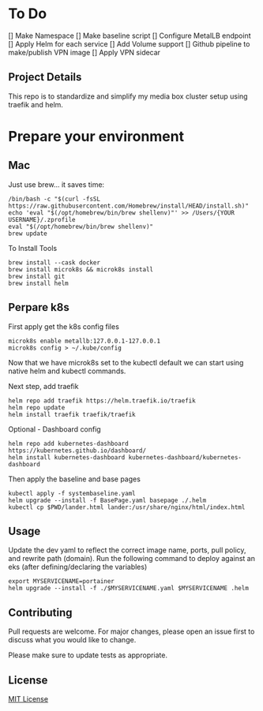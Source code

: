 # To Do #
[] Make Namespace
[] Make baseline script
[] Configure MetalLB endpoint
[] Apply Helm for each service
[] Add Volume support
[] Github pipeline to make/publish VPN image
[] Apply VPN sidecar

## Project Details ##
This repo is to standardize and simplify my media box cluster setup using traefik and helm.


# Prepare your environment

## Mac
Just use brew... it saves time:
```
/bin/bash -c "$(curl -fsSL https://raw.githubusercontent.com/Homebrew/install/HEAD/install.sh)"
echo 'eval "$(/opt/homebrew/bin/brew shellenv)"' >> /Users/{YOUR USERNAME}/.zprofile                  
eval "$(/opt/homebrew/bin/brew shellenv)"                                                   
brew update        
```

To Install Tools
```
brew install --cask docker
brew install microk8s && microk8s install
brew install git
brew install helm
```

## Perpare k8s
First apply get the k8s config files
```
microk8s enable metallb:127.0.0.1-127.0.0.1
microk8s config > ~/.kube/config
```

Now that we have microk8s set to the kubectl default we can start using native helm and kubectl commands.

Next step, add traefik
```
helm repo add traefik https://helm.traefik.io/traefik
helm repo update
helm install traefik traefik/traefik
```

Optional - Dashboard config
```
helm repo add kubernetes-dashboard https://kubernetes.github.io/dashboard/
helm install kubernetes-dashboard kubernetes-dashboard/kubernetes-dashboard
```

Then apply the baseline and base pages
```
kubectl apply -f systembaseline.yaml
helm upgrade --install -f BasePage.yaml basepage ./.helm
kubectl cp $PWD/lander.html lander:/usr/share/nginx/html/index.html
```

## Usage

Update the dev yaml to reflect the correct image name, ports, pull policy, and rewrite path (domain). Run the following command to deploy against an eks (after defining/declaring the variables)
```
export MYSERVICENAME=portainer
helm upgrade --install -f ./$MYSERVICENAME.yaml $MYSERVICENAME .helm
```

## Contributing
Pull requests are welcome. For major changes, please open an issue first to discuss what you would like to change.

Please make sure to update tests as appropriate.

## License
[MIT License](/LICENSE)